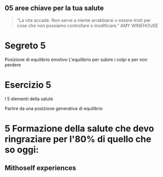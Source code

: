 
## 05 aree chiave per la tua salute

> “La vita accade. Non serve a niente arrabbiarsi o essere tristi per cose che non possiamo controllare o modificare.”
 >AMY WINEHOUSE


# Segreto 5
Posizione di equilibrio emotivo
L'equilibrio per subire i colpi e per non perdere 

# Esercizio 5
I 5 elementi della salute

Partire da una posizione generativa di equilibrio


# 5 Formazione della salute che devo ringraziare per l'80% di quello che so oggi:

## Mithoself experiences



<!--stackedit_data:
eyJoaXN0b3J5IjpbMTczNTAzODYzOSwtMTk2NzA2MTA0MSw5MD
kxMzA0NSwtMTc5NjM0MTY3LDEwNDU3NjY3NjIsMTIyMjE4OTQ2
M119
-->